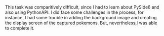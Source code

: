 This task was comparitively difficult, since I had to learn about PySide6 and also using PythonAPI. I did face some challenges in the process, for instance, I had some trouble in adding the background image and creating the display screen of the captured pokemons. But, nevertheless,I was able to complete it.
